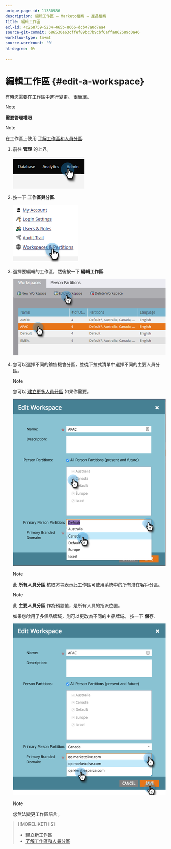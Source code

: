 ```yaml
---
unique-page-id: 11380986
description: 編輯工作區 — Marketo檔案 — 產品檔案
title: 編輯工作區
exl-id: 4c268759-5234-465b-8666-dcb47a0d7ea4
source-git-commit: 686530e63cffef89bc7b9cbf6affa862689c0a46
workflow-type: tm+mt
source-wordcount: '0'
ht-degree: 0%

---
```


# 編輯工作區 {#edit-a-workspace}

有時您需要在工作區中進行變更。 很簡單。

>[!NOTE]
>
>**需要管理權限**

>[!NOTE]
>
>在工作區上使用 [了解工作區和人員分區](/help/marketo/product-docs/administration/workspaces-and-person-partitions/understanding-workspaces-and-person-partitions.md).

1. 前往 **管理** 的上界。

   ![](assets/edit-a-workspace-1.png)

1. 按一下 **工作區與分區**.

   ![](assets/edit-a-workspace-2.png)

1. 選擇要編輯的工作區，然後按一下 **編輯工作區**.

   ![](assets/edit-a-workspace-3.png)

1. 您可以選擇不同的銷售機會分區，並從下拉式清單中選擇不同的主要人員分區。

   >[!NOTE]
   >
   >您可以 [建立更多人員分區](/help/marketo/product-docs/administration/workspaces-and-person-partitions/create-a-person-partition.md) 如果你需要。

   ![](assets/edit-a-workspace-4.png)

   >[!NOTE]
   >
   >此 **所有人員分區** 核取方塊表示此工作區可使用系統中的所有潛在客戶分區。

   >[!NOTE]
   >
   >此 **主要人員分區** 作為預設值，是所有人員的指派位置。

   如果您啟用了多個品牌域，則可以更改為不同的主品牌域。 按一下 **儲存**.

   ![](assets/edit-a-workspace-5.png)

   >[!NOTE]
   >
   >您無法變更工作區語言。

>[!MORELIKETHIS]
>
>* [建立新工作區](/help/marketo/product-docs/administration/workspaces-and-person-partitions/create-a-new-workspace.md)
>* [了解工作區和人員分區](/help/marketo/product-docs/administration/workspaces-and-person-partitions/understanding-workspaces-and-person-partitions.md)


